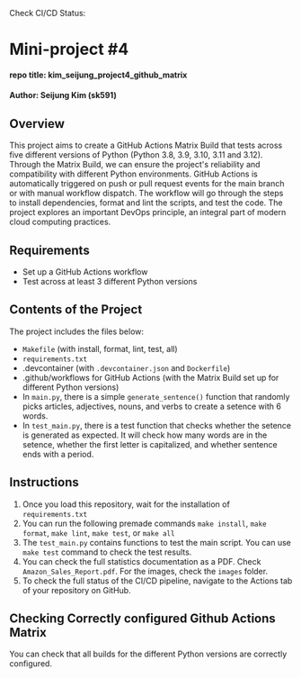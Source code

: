 Check CI/CD Status: 

# Mini-project #4
#### repo title: kim_seijung_project4_github_matrix
#### Author: Seijung Kim (sk591)

## Overview
This project aims to create a GitHub Actions Matrix Build that tests across five different versions of Python (Python 3.8, 3.9, 3.10, 3.11 and 3.12). Through the Matrix Build, we can ensure the project's reliability and compatibility with different Python environments. GitHub Actions is automatically triggered on push or pull request events for the main branch or with manual workflow dispatch. The workflow will go through the steps to install dependencies, format and lint the scripts, and test the code. The project explores an important DevOps principle, an integral part of modern cloud computing practices.

## Requirements
* Set up a GitHub Actions workflow
* Test across at least 3 different Python versions

## Contents of the Project
The project includes the files below:

* `Makefile` (with install, format, lint, test, all)
* `requirements.txt`
* .devcontainer (with `.devcontainer.json` and `Dockerfile`)
* .github/workflows for GitHub Actions (with the Matrix Build set up for different Python versions)
* In `main.py`, there is a simple `generate_sentence()` function that randomly picks articles, adjectives, nouns, and verbs to create a setence with 6 words.
* In `test_main.py`, there is a test function that checks whether the setence is generated as expected. It will check how many words are in the setence, whether the first letter is capitalized, and whether sentence ends with a period. 

## Instructions
1. Once you load this repository, wait for the installation of `requirements.txt`
2. You can run the following premade commands `make install`, `make format`, `make lint`, `make test`, or `make all`
3. The `test_main.py` contains functions to test the main script. You can use `make test` command to check the test results.
4. You can check the full statistics documentation as a PDF. Check `Amazon_Sales_Report.pdf`. For the images, check the `images` folder.
5. To check the full status of the CI/CD pipeline, navigate to the Actions tab of your repository on GitHub.

## Checking Correctly configured Github Actions Matrix
You can check that all builds for the different Python versions are correctly configured.